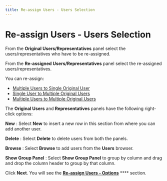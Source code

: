 ```yaml
---
title: Re-assign Users - Users Selection
---
```


# Re-assign Users - Users Selection


From the **Original Users/Representatives**  panel select the users/representatives who have to be re-assigned.


From the **Re-assigned Users/Representatives** panel select the re-assigned users/representatives.


You can re-assign:

- [Multiple  Users to Single Original User]({{site.utl_baseurl}}/misc/multiple_users_to_single_original_user_reassign_utility.html)
- [Single  User to Multiple Original Users]({{site.utl_baseurl}}/misc/a_single_user_to_multiple_original_users_reassign_utility.html)
- [Multiple  Users to Multiple Original Users]({{site.utl_baseurl}}/misc/multiple_users_to_multiple_original_users_reassign_utility.html)



The **Original Users** and **Representatives** panels have the following  right-click options:


**New**
: Select **New**  to insert a new row in this section from where you can add another user.


**Delete**
: Select **Delete**  to delete users from both the panels.


**Browse**
: Select **Browse**  to add users from the **Users** browser.


**Show Group Panel**
: Select **Show Group 
 Panel** to group by column and drag and drop the column header to  group by that column.


Click **Next**. You will see the  [**Re-assign Users - Options**]({{site.utl_baseurl}}/sales-utils/re-assign-reps-users/wizard/re_assign_users_options_reassign_reps_users_wizard_utility.html) **** section.
